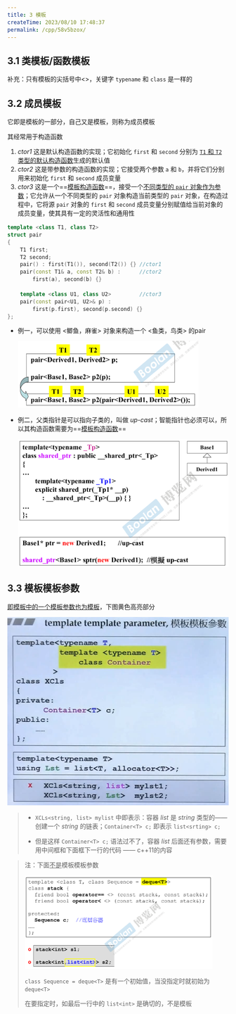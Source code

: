 ```yaml
---
title: 3 模板
createTime: 2023/08/10 17:48:37
permalink: /cpp/58v5bzox/
---
```


## 3.1 类模板/函数模板

补充：只有模板的尖括号中<>，关键字 `typename` 和 `class` 是一样的

## 3.2 成员模板

它即是模板的一部分，自己又是模板，则称为成员模板

<!--more-->

其经常用于构造函数

1. *ctor1* 这是默认构造函数的实现；它初始化 `first` 和 `second` 分别为 <u>`T1` 和 `T2` 类型的默认构造函数</u>生成的默认值
2. *ctor2* 这是带参数的构造函数的实现；它接受两个参数 `a` 和 `b`，并将它们分别用来初始化 `first` 和 `second` 成员变量
3. *ctor3* 这是一个==<u>模板构造函数</u>==，接受一个<u>不同类型的 `pair` 对象作为参数</u>；它允许从一个不同类型的 `pair` 对象构造当前类型的 `pair` 对象，在构造过程中，它将源 `pair` 对象的 `first` 和 `second` 成员变量分别赋值给当前对象的成员变量，使其具有一定的灵活性和通用性

```cpp
template <class T1, class T2>
struct pair
{
	T1 first;
	T2 second;
	pair() : first(T1()), second(T2()) {} //ctor1
	pair(const T1& a, const T2& b) : 	  //ctor2
		first(a), second(b) {}

	template <class U1, class U2>		  //ctor3
	pair(const pair<U1, U2>& p) : 
		first(p.first), second(p.second) {}
};
```

- 例一，可以使用 <鲫鱼，麻雀> 对象来构造一个 <鱼类，鸟类> 的pair

  <img src="https://raw.githubusercontent.com/PLUS-WAVE/blog-image/master/img/blog/2023-08-07/image-20230807152238567.png" alt="image-20230807152238567" style="zoom: 67%;" />

- 例二，父类指针是可以指向子类的，叫做 *up-cast*；智能指针也必须可以，所以其构造函数需要为==<u>模板构造函数</u>==

  <img src="https://raw.githubusercontent.com/PLUS-WAVE/blog-image/master/img/blog/2023-08-07/image-20230807152501305.png" alt="image-20230807152501305" style="zoom: 67%;" />



## 3.3 模板模板参数

<u>即模板中的一个模板参数也为模板</u>，下图黄色高亮部分

<img src="https://raw.githubusercontent.com/PLUS-WAVE/blog-image/master/img/blog/2023-08-07/image-20230807161321152.png" alt="image-20230807161321152" style="zoom: 67%;" />

> - `XCLs<string, list> mylist` 中即表示：容器 *list* 是 *string* 类型的—— 创建一个 *string* 的链表；`Container<T> c;` 即表示 `list<srting> c;`
>
> - 但是这样 `Container<T> c;` 语法过不了，容器 *list* 后面还有参数，需要用中间框和下面框下一行的代码 —— c++11的内容

> 注：下面<u>不是</u>模板模板参数
>
> <img src="https://raw.githubusercontent.com/PLUS-WAVE/blog-image/master/img/blog/2023-08-07/image-20230807162712548.png" alt="image-20230807162712548" style="zoom:50%;" />
>
> `class Sequence = deque<T>` 是有一个初始值，当没指定时就初始为 `deque<T>`
>
> 在要指定时，如最后一行中的 `list<int>` 是确切的，不是模板